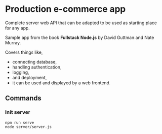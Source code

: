 # Production e-commerce app

Complete server web API that can be adapted to be used as starting place for any app.

Sample app from the book **Fullstack Node.js** by David Guttman and Nate Murray.

Covers things like,
- connecting database, 
- handling authentication, 
- logging, 
- and deployment, 
- it can be used and displayed by a web frontend.

## Commands
  
### Init server

	npm run serve
	node server/server.js




